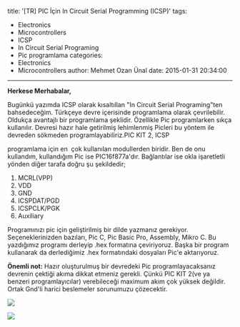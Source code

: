 title: '[TR] PIC İçin In Circuit Serial Programming (ICSP)'
tags:
  - Electronics
  - Microcontrollers
  - ICSP
  - In Circuit Serial Programing
  - Pic programlama
categories:
  - Electronics
  - Microcontrollers
author: Mehmet Ozan Ünal
date: 2015-01-31 20:34:00
---
**Herkese Merhabalar,**

Bugünkü yazımda ICSP olarak kısaltıllan "In Circuit Serial Programing"ten bahsedeceğim. Türkçeye devre içerisinde programlama olarak çevrilebilir. Oldukça avantajlı bir programlama şeklidir. Özellikle Pic programlarken sıkça kullanılır. Devresi hazır hale getirilmiş lehimlenmiş Picleri bu yöntem ile devreden sökmeden programlayabiliriz.PIC KIT 2, ICSP
<!-- more -->programlama için en  çok kullanılan modullerden biridir. Ben de onu kullandım, kullandığım Pic ise PIC16f877a'dır. Bağlantılar ise okla işaretletli yönden diğer tarafa doğru şu şekildedir;  

1.  MCRL(VPP)
2.  VDD
3.  GND
4.  ICSPDAT/PGD
5.  ICSPCLK/PGK
6.  Auxiliary

Programınızı pic için geliştirilmiş bir dilde yazmanız gerekiyor. Seçeneklerinizden bazıları, Pic C, Pic Basic Pro, Assembly, Mikro C. Bu yazdığımız programı derleyip .hex formatına çeviriyoruz. Başka bir program kullanarak da derlediğimiz .hex formatındaki dosyaları Pic'e aktarıyoruz.

**Önemli not:** Hazır oluşturulmuş bir devredeki Pic programlayacaksanız devrenin çektiği akıma dikkat etmeniz gerekli. Çünkü PIC KIT 2(ve ya benzeri programlayıcılar) verebileceği maximum akım çok yüksek değildir. Ortak Gnd'li harici beslemeler sorunumuzu çözecektir.  

![](https://4.bp.blogspot.com/-FmqLU_RH8kY/VM0OHwE9FcI/AAAAAAAAHFA/OqDQcrAnHN4/s1600/IMG_20150131_143722.jpg)

![](https://4.bp.blogspot.com/-Lr_LSh2gtJE/VM0OH-cx7RI/AAAAAAAAHFA/oSeESXYR2oQ/s1600/IMG_20150131_143751.jpg)